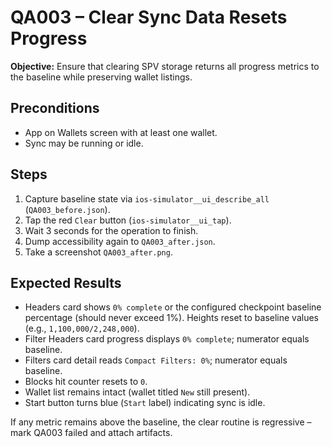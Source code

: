 # QA003 – Clear Sync Data Resets Progress

**Objective:** Ensure that clearing SPV storage returns all progress metrics to the baseline while preserving wallet listings.

## Preconditions

- App on Wallets screen with at least one wallet.
- Sync may be running or idle.

## Steps

1. Capture baseline state via `ios-simulator__ui_describe_all` (`QA003_before.json`).
2. Tap the red `Clear` button (`ios-simulator__ui_tap`).
3. Wait 3 seconds for the operation to finish.
4. Dump accessibility again to `QA003_after.json`.
5. Take a screenshot `QA003_after.png`.

## Expected Results

- Headers card shows `0% complete` or the configured checkpoint baseline percentage (should never exceed 1%). Heights reset to baseline values (e.g., `1,100,000/2,248,000`).
- Filter Headers card progress displays `0% complete`; numerator equals baseline.
- Filters card detail reads `Compact Filters: 0%`; numerator equals baseline.
- Blocks hit counter resets to `0`.
- Wallet list remains intact (wallet titled `New` still present).
- Start button turns blue (`Start` label) indicating sync is idle.

If any metric remains above the baseline, the clear routine is regressive – mark QA003 failed and attach artifacts.
